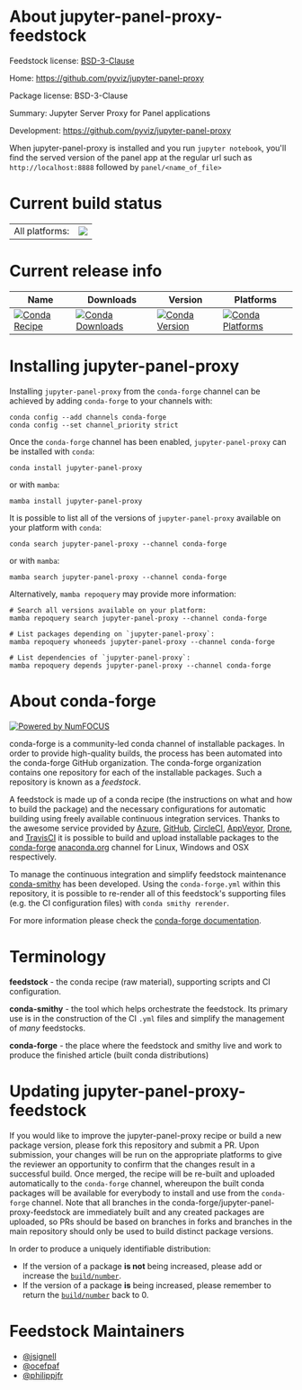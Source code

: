 About jupyter-panel-proxy-feedstock
===================================

Feedstock license: [BSD-3-Clause](https://github.com/conda-forge/jupyter-panel-proxy-feedstock/blob/main/LICENSE.txt)

Home: https://github.com/pyviz/jupyter-panel-proxy

Package license: BSD-3-Clause

Summary: Jupyter Server Proxy for Panel applications

Development: https://github.com/pyviz/jupyter-panel-proxy

When jupyter-panel-proxy is installed and you run `jupyter notebook`,
you'll find the served version of the panel app at the regular url
such as `http://localhost:8888` followed by `panel/<name_of_file>`


Current build status
====================


<table><tr><td>All platforms:</td>
    <td>
      <a href="https://dev.azure.com/conda-forge/feedstock-builds/_build/latest?definitionId=8298&branchName=main">
        <img src="https://dev.azure.com/conda-forge/feedstock-builds/_apis/build/status/jupyter-panel-proxy-feedstock?branchName=main">
      </a>
    </td>
  </tr>
</table>

Current release info
====================

| Name | Downloads | Version | Platforms |
| --- | --- | --- | --- |
| [![Conda Recipe](https://img.shields.io/badge/recipe-jupyter--panel--proxy-green.svg)](https://anaconda.org/conda-forge/jupyter-panel-proxy) | [![Conda Downloads](https://img.shields.io/conda/dn/conda-forge/jupyter-panel-proxy.svg)](https://anaconda.org/conda-forge/jupyter-panel-proxy) | [![Conda Version](https://img.shields.io/conda/vn/conda-forge/jupyter-panel-proxy.svg)](https://anaconda.org/conda-forge/jupyter-panel-proxy) | [![Conda Platforms](https://img.shields.io/conda/pn/conda-forge/jupyter-panel-proxy.svg)](https://anaconda.org/conda-forge/jupyter-panel-proxy) |

Installing jupyter-panel-proxy
==============================

Installing `jupyter-panel-proxy` from the `conda-forge` channel can be achieved by adding `conda-forge` to your channels with:

```
conda config --add channels conda-forge
conda config --set channel_priority strict
```

Once the `conda-forge` channel has been enabled, `jupyter-panel-proxy` can be installed with `conda`:

```
conda install jupyter-panel-proxy
```

or with `mamba`:

```
mamba install jupyter-panel-proxy
```

It is possible to list all of the versions of `jupyter-panel-proxy` available on your platform with `conda`:

```
conda search jupyter-panel-proxy --channel conda-forge
```

or with `mamba`:

```
mamba search jupyter-panel-proxy --channel conda-forge
```

Alternatively, `mamba repoquery` may provide more information:

```
# Search all versions available on your platform:
mamba repoquery search jupyter-panel-proxy --channel conda-forge

# List packages depending on `jupyter-panel-proxy`:
mamba repoquery whoneeds jupyter-panel-proxy --channel conda-forge

# List dependencies of `jupyter-panel-proxy`:
mamba repoquery depends jupyter-panel-proxy --channel conda-forge
```


About conda-forge
=================

[![Powered by
NumFOCUS](https://img.shields.io/badge/powered%20by-NumFOCUS-orange.svg?style=flat&colorA=E1523D&colorB=007D8A)](https://numfocus.org)

conda-forge is a community-led conda channel of installable packages.
In order to provide high-quality builds, the process has been automated into the
conda-forge GitHub organization. The conda-forge organization contains one repository
for each of the installable packages. Such a repository is known as a *feedstock*.

A feedstock is made up of a conda recipe (the instructions on what and how to build
the package) and the necessary configurations for automatic building using freely
available continuous integration services. Thanks to the awesome service provided by
[Azure](https://azure.microsoft.com/en-us/services/devops/), [GitHub](https://github.com/),
[CircleCI](https://circleci.com/), [AppVeyor](https://www.appveyor.com/),
[Drone](https://cloud.drone.io/welcome), and [TravisCI](https://travis-ci.com/)
it is possible to build and upload installable packages to the
[conda-forge](https://anaconda.org/conda-forge) [anaconda.org](https://anaconda.org/)
channel for Linux, Windows and OSX respectively.

To manage the continuous integration and simplify feedstock maintenance
[conda-smithy](https://github.com/conda-forge/conda-smithy) has been developed.
Using the ``conda-forge.yml`` within this repository, it is possible to re-render all of
this feedstock's supporting files (e.g. the CI configuration files) with ``conda smithy rerender``.

For more information please check the [conda-forge documentation](https://conda-forge.org/docs/).

Terminology
===========

**feedstock** - the conda recipe (raw material), supporting scripts and CI configuration.

**conda-smithy** - the tool which helps orchestrate the feedstock.
                   Its primary use is in the construction of the CI ``.yml`` files
                   and simplify the management of *many* feedstocks.

**conda-forge** - the place where the feedstock and smithy live and work to
                  produce the finished article (built conda distributions)


Updating jupyter-panel-proxy-feedstock
======================================

If you would like to improve the jupyter-panel-proxy recipe or build a new
package version, please fork this repository and submit a PR. Upon submission,
your changes will be run on the appropriate platforms to give the reviewer an
opportunity to confirm that the changes result in a successful build. Once
merged, the recipe will be re-built and uploaded automatically to the
`conda-forge` channel, whereupon the built conda packages will be available for
everybody to install and use from the `conda-forge` channel.
Note that all branches in the conda-forge/jupyter-panel-proxy-feedstock are
immediately built and any created packages are uploaded, so PRs should be based
on branches in forks and branches in the main repository should only be used to
build distinct package versions.

In order to produce a uniquely identifiable distribution:
 * If the version of a package **is not** being increased, please add or increase
   the [``build/number``](https://docs.conda.io/projects/conda-build/en/latest/resources/define-metadata.html#build-number-and-string).
 * If the version of a package **is** being increased, please remember to return
   the [``build/number``](https://docs.conda.io/projects/conda-build/en/latest/resources/define-metadata.html#build-number-and-string)
   back to 0.

Feedstock Maintainers
=====================

* [@jsignell](https://github.com/jsignell/)
* [@ocefpaf](https://github.com/ocefpaf/)
* [@philippjfr](https://github.com/philippjfr/)

